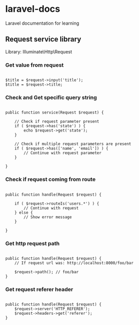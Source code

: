 # laravel-docs
Laravel documentation for learning  
  
  
## Request service library  

Library: Illuminate\Http\Request


### Get value from request  

```

$title = $request->input('title');
$title = $request->title;

```


### Check and Get specific query string  
  
```

public function service(Request $request) {

    // Check if request parameter present
    if ( $request->has('state') ) {
        echo $request->get('state');
    }
    
    // Check if multiple request parameters are present
    if ( $request->has(['name', 'email']) ) {
        // Continue with request parameter
    }
    
}

```  
  
  
### Check if request coming from route  
  
```

public function handle(Request $request) {

    if ( $request->routeIs('users.*') ) {
        // Continue with request
    } else {
        // Show error message
    }

}

```  


### Get http request path  

```

public function handle(Request $request) {
    // If request url was: http://localhost:8000/foo/bar
    
    $request->path(); // foo/bar
}

```  


### Get request referer header  

```

public function handle(Request $request) {
    $request->server('HTTP_REFERER');
    $request->headers->get('referer');
}

```
